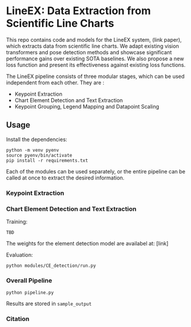 # LineEX: Data Extraction from Scientific Line Charts

This repo contains code and models for the LineEX system, (link paper), which extracts data from scientific line charts. We adapt existing vision transformers and pose detection methods and showcase significant performance gains over existing SOTA baselines. We also propose a new loss function and present its effectiveness against existing loss functions.

The LineEX pipeline consists of three modular stages, which can be used independent from each other. They are :

* Keypoint Extraction
* Chart Element Detection and Text Extraction
* Keypoint Grouping, Legend Mapping and Datapoint Scaling

## Usage

Install the dependencies:

```
python -m venv pyenv
source pyenv/bin/activate
pip install -r requirements.txt
```

Each of the modules can be used separately, or the entire pipeline can be called at once to extract the desired information.

### Keypoint Extraction



### Chart Element Detection and Text Extraction

Training:

`TBD`

The weights for the element detection model are availabel at: [link]

Evaluation:

`python modules/CE_detection/run.py`


### Overall Pipeline

`python pipeline.py`

Results are stored in `sample_output`

### Citation
